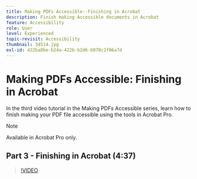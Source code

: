 ```yaml
---
title: Making PDFs Accessible--Finishing in Acrobat
description: Finish making Accessible documents in Acrobat
feature: Accessibility
role: User
level: Experienced
topic-revisit: Accessibility
thumbnail: 34514.jpg
exl-id: 422ba8be-b24a-422b-b2d6-6070c2f06a7d
---
```

# Making PDFs Accessible: Finishing in Acrobat

In the third video tutorial in the Making PDFs Accessible series, learn how to finish making your PDF file accessible using the tools in Acrobat Pro.

>[!NOTE]
>
>Available in Acrobat Pro only.

## Part 3 - Finishing in Acrobat (4:37)

>[!VIDEO](https://video.tv.adobe.com/v/34514?quality=12&learn=on&hidetitle=true)
